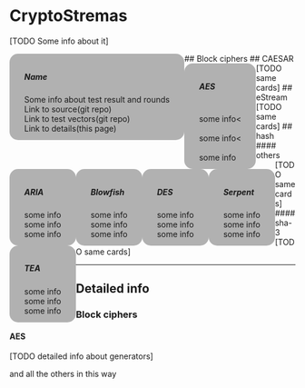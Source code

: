 # **CryptoStremas**
[TODO Some info about it]

<style>
.card {
    float: left;
    transition: 0.3s;
    border-radius: 15px;
    width: auto;
    height: auto;
    padding: 10px;
    margin: auto;
    background-color: rgba(0, 0, 0, 0.3);
}

.card:hover {
    box-shadow: 0 8px 16px 0 rgba(0,0,0,0.2);
}
.container {
    padding: 2px 16px;
}
</style>

<div class="card">
  <div class="container">
    <h5><b>Name</b></h5>
    Some info about test result and rounds</br>
    Link to source(git repo)<br/>
    Link to test vectors(git repo)<br/>
    Link to details(this page)<br/>
  </div>
</div>
## Block ciphers
<div class="card">
  <div class="container">
    <h5><b>AES</b></h5>
    <br/>some info<<br/>
    <br/>some info<<br/>
    <br/>some info<br/>
  </div>
</div>
<div class="card">
  <div class="container">
    <h5><b>ARIA</b></h5>
    some info<br/>
    some info<br/>
    some info<br/>
  </div>
</div>
<div class="card">
  <div class="container">
    <h5><b>Blowfish</b></h5>
    some info<br/>
    some info<br/>
    some info<br/>
  </div>
</div>
<div class="card">
  <div class="container">
    <h5><b>DES</b></h5>
    some info<br/>
    some info<br/>
    some info<br/>
  </div>
</div>
<div class="card">
  <div class="container">
    <h5><b>Serpent</b></h5>
    some info<br/>
    some info<br/>
    some info<br/>
  </div>
</div>
<div class="card">
  <div class="container">
    <h5><b>TEA</b></h5>
    some info<br/>
    some info<br/>
    some info<br/>
  </div>
</div>
## CAESAR
[TODO same cards]
## eStream
[TODO same cards]
## hash
#### others
[TODO same cards]
#### sha-3
[TODO same cards]

---
## **Detailed info**

### Block ciphers

#### AES
[TODO detailed info about generators]

and all the others in this way
